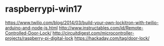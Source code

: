 # raspberrypi-win17

https://www.twilio.com/blog/2014/03/build-your-own-lockitron-with-twilio-arduino-and-node-js.html
http://www.instructables.com/id/Remote-Controlled-Door-Lock/
http://circuitdigest.com/microcontroller-projects/raspberry-pi-digital-lock
https://hackaday.com/tag/door-lock/
